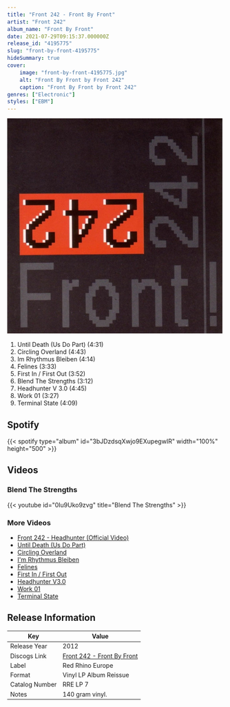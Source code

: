 ```yaml
---
title: "Front 242 - Front By Front"
artist: "Front 242"
album_name: "Front By Front"
date: 2021-07-29T09:15:37.000000Z
release_id: "4195775"
slug: "front-by-front-4195775"
hideSummary: true
cover:
    image: "front-by-front-4195775.jpg"
    alt: "Front By Front by Front 242"
    caption: "Front By Front by Front 242"
genres: ["Electronic"]
styles: ["EBM"]
---
```


![Front By Front by Front 242](front-by-front-4195775.jpg)

<!-- section break -->

1. Until Death (Us Do Part) (4:31)
2. Circling Overland (4:43)
3. Im Rhythmus Bleiben (4:14)
4. Felines (3:33)
5. First In / First Out (3:52)
6. Blend The Strengths (3:12)
7. Headhunter V 3.0 (4:45)
8. Work 01 (3:27)
9. Terminal State (4:09)

<!-- section break -->


## Spotify
{{< spotify type="album" id="3bJDzdsqXwjo9EXupegwIR" width="100%" height="500" >}}



## Videos
### Blend The Strengths
{{< youtube id="0Iu9Uko9zvg" title="Blend The Strengths" >}}<br>

### More Videos

- [Front 242 - Headhunter (Official Video)](https://www.youtube.com/watch?v=m1cRGVaJF7Y)
- [Until Death (Us Do Part)](https://www.youtube.com/watch?v=Vq-udrSV7M4)
- [Circling Overland](https://www.youtube.com/watch?v=GQTys90jNkc)
- [I'm Rhythmus Bleiben](https://www.youtube.com/watch?v=yi6vw3L5W6Y)
- [Felines](https://www.youtube.com/watch?v=RAouNlhOuSk)
- [First In / First Out](https://www.youtube.com/watch?v=ii_rcXrbfRs)
- [Headhunter V3.0](https://www.youtube.com/watch?v=aPKsvVKqvOg)
- [Work 01](https://www.youtube.com/watch?v=2_Y5C2k0H7w)
- [Terminal State](https://www.youtube.com/watch?v=UijjMj91ODg)


## Release Information
|  Key           | Value                                                |
| ---------------| ---------------------------------------------------- |
| Release Year   | 2012                                   |
| Discogs Link   | [Front 242 - Front By Front](https://www.discogs.com/release/4195775-Front-242-Front-By-Front) |
| Label          | Red Rhino Europe |
| Format         | Vinyl LP Album Reissue |
| Catalog Number | RRE LP 7 |
| Notes | 140 gram vinyl.  |
